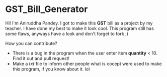 # GST_Bill_Generator
Hi! I'm Aniruddha Pandey. I got to make this **GST** bill as a project by my teacher. I have done my best to make it look cool. This program still has some flaws, anyways have a look and don't forget to fork ;)

How you can contribute?
* There is a bug in the program when the user enter item **quantity** < 10. Find it out and pull request!<br/>
* Make a *txt* file to inform other people what is cocept were used to make this program, if you know about it. lol
